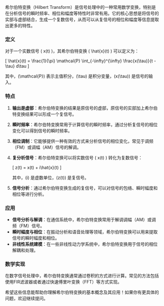 希尔伯特变换（Hilbert Transform）是信号处理中的一种常用数学变换，特别是在分析信号的瞬时频率、相位和幅度等特性时非常有用。它的核心思想是将信号的实部与虚部结合，生成一个复数信号，从而可以从复信号的相位和幅度等信息提取出更多的特性。

### 定义
对于一个实数信号 \( x(t) \)，其希尔伯特变换 \( \hat{x}(t) \) 可以定义为：

\[
\hat{x}(t) = \frac{1}{\pi} \mathcal{P} \int_{-\infty}^{\infty} \frac{x(\tau)}{t - \tau} d\tau
\]

其中，\(\mathcal{P}\) 表示主值积分，\(\tau\) 是积分变量，\(x(\tau)\) 是信号的输入。

### 特点
1. **输出是虚部**：希尔伯特变换的结果是原信号的虚部，原信号的实部加上希尔伯特变换结果可以形成一个复信号。
   
2. **瞬时频率**：希尔伯特变换常用于计算信号的瞬时频率，通过分析复信号的相位变化可以得到信号的瞬时频率。

3. **相位调制**：它能够提供一种有效的方式来分析信号的相位变化，常见于调频（FM）或调幅（AM）信号的解调。

4. **复分析信号**：希尔伯特变换可以将实数信号 \( x(t) \) 转化为复数信号：

   \[
   z(t) = x(t) + i\hat{x}(t)
   \]

   其中，\(i\) 是虚数单位，\(z(t)\) 是复信号。

5. **信号分析**：通过希尔伯特变换生成的复信号，可以对信号的包络、瞬时幅度和相位等进行分析。

### 应用
- **信号分析与解调**：在通信系统中，希尔伯特变换常用于解调调幅（AM）或调频（FM）信号。
- **瞬时幅度与相位**：在振动分析和语音处理等领域，希尔伯特变换可以用来提取信号的瞬时幅度和相位。
- **非线性系统建模**：在一些非线性动力学系统中，希尔伯特变换用于信号的相位解耦和处理。

### 数学实现
在数字信号处理中，希尔伯特变换通常通过卷积的方式进行计算。常见的方法包括使用FIR滤波器或者通过快速傅里叶变换（FFT）等方式实现。

希望这些信息能帮助你理解希尔伯特变换的基本概念及其应用！如果你有更具体的问题，欢迎继续提问。